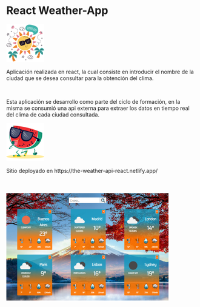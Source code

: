 # React Weather-App

<img height="100px" src="src/image/tiempo.png"/>

<br/>
<p> Aplicación realizada en react, la cual consiste en introducir el nombre de la ciudad que se desea consultar para la obtención del clima.
</p>
<br/>
<p>Esta aplicación se desarrollo como parte del ciclo de formación, en la misma se consumió una api externa para extraer los datos en tiempo real del clima de cada ciudad consultada.</p>

<img height="100px" src="src/image/sandia.png" />

<p>Sitio deployado en <a>https://the-weather-api-react.netlify.app/</a></p>

<p style="margin-top: 10%;">
  <img width="85%" src="src/image/weather_app.png"/>
</p>
